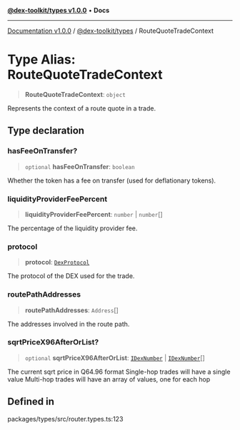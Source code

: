 [**@dex-toolkit/types v1.0.0**](../README.md) • **Docs**

***

[Documentation v1.0.0](../../../packages.md) / [@dex-toolkit/types](../README.md) / RouteQuoteTradeContext

# Type Alias: RouteQuoteTradeContext

> **RouteQuoteTradeContext**: `object`

Represents the context of a route quote in a trade.

## Type declaration

### hasFeeOnTransfer?

> `optional` **hasFeeOnTransfer**: `boolean`

Whether the token has a fee on transfer (used for deflationary tokens).

### liquidityProviderFeePercent

> **liquidityProviderFeePercent**: `number` \| `number`[]

The percentage of the liquidity provider fee.

### protocol

> **protocol**: [`DexProtocol`](DexProtocol.md)

The protocol of the DEX used for the trade.

### routePathAddresses

> **routePathAddresses**: `Address`[]

The addresses involved in the route path.

### sqrtPriceX96AfterOrList?

> `optional` **sqrtPriceX96AfterOrList**: [`IDexNumber`](../interfaces/IDexNumber.md) \| [`IDexNumber`](../interfaces/IDexNumber.md)[]

The current sqrt price in Q64.96 format
Single-hop trades will have a single value
Multi-hop trades will have an array of values, one for each hop

## Defined in

packages/types/src/router.types.ts:123
